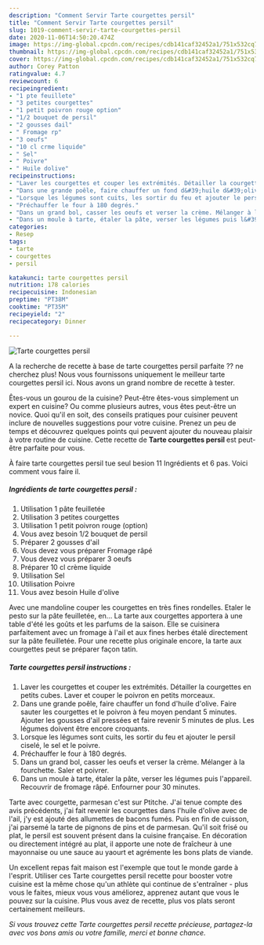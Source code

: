 ```yaml
---
description: "Comment Servir Tarte courgettes persil"
title: "Comment Servir Tarte courgettes persil"
slug: 1019-comment-servir-tarte-courgettes-persil
date: 2020-11-06T14:50:20.474Z
image: https://img-global.cpcdn.com/recipes/cdb141caf32452a1/751x532cq70/tarte-courgettes-persil-photo-principale-de-la-recette.jpg
thumbnail: https://img-global.cpcdn.com/recipes/cdb141caf32452a1/751x532cq70/tarte-courgettes-persil-photo-principale-de-la-recette.jpg
cover: https://img-global.cpcdn.com/recipes/cdb141caf32452a1/751x532cq70/tarte-courgettes-persil-photo-principale-de-la-recette.jpg
author: Corey Patton
ratingvalue: 4.7
reviewcount: 6
recipeingredient:
- "1 pte feuillete"
- "3 petites courgettes"
- "1 petit poivron rouge option"
- "1/2 bouquet de persil"
- "2 gousses dail"
- " Fromage rp"
- "3 oeufs"
- "10 cl crme liquide"
- " Sel"
- " Poivre"
- " Huile dolive"
recipeinstructions:
- "Laver les courgettes et couper les extrémités. Détailler la courgettes en petits cubes. Laver et couper le poivron en petits morceaux."
- "Dans une grande poêle, faire chauffer un fond d&#39;huile d&#39;olive. Faire sauter les courgettes et le poivron à feu moyen pendant 5 minutes. Ajouter les gousses d&#39;ail pressées et faire revenir 5 minutes de plus. Les légumes doivent être encore croquants."
- "Lorsque les légumes sont cuits, les sortir du feu et ajouter le persil ciselé, le sel et le poivre."
- "Préchauffer le four à 180 degrés."
- "Dans un grand bol, casser les oeufs et verser la crème. Mélanger à la fourchette. Saler et poivrer."
- "Dans un moule à tarte, étaler la pâte, verser les légumes puis l&#39;appareil. Recouvrir de fromage râpé. Enfourner pour 30 minutes."
categories:
- Resep
tags:
- tarte
- courgettes
- persil

katakunci: tarte courgettes persil 
nutrition: 178 calories
recipecuisine: Indonesian
preptime: "PT38M"
cooktime: "PT35M"
recipeyield: "2"
recipecategory: Dinner

---
```



![Tarte courgettes persil](https://img-global.cpcdn.com/recipes/cdb141caf32452a1/751x532cq70/tarte-courgettes-persil-photo-principale-de-la-recette.jpg)

A la recherche de recette à base de tarte courgettes persil parfaite ?? ne cherchez plus! Nous vous fournissons uniquement le meilleur tarte courgettes persil ici. Nous avons un grand nombre de recette à tester.

Êtes-vous un gourou de la cuisine? Peut-être êtes-vous simplement un expert en cuisine? Ou comme plusieurs autres, vous êtes peut-être un novice. Quoi qu'il en soit, des conseils pratiques pour cuisiner peuvent inclure de nouvelles suggestions pour votre cuisine. Prenez un peu de temps et découvrez quelques points qui peuvent ajouter du nouveau plaisir à votre routine de cuisine. Cette recette de <strong> Tarte courgettes persil </strong> est peut-être parfaite pour vous.

<!--inarticleads1-->

À faire tarte courgettes persil tue seul besion 11 Ingrédients et 6 pas. Voici comment vous faire il.

##### Ingrédients de tarte courgettes persil :

1. Utilisation 1 pâte feuilletée
1. Utilisation 3 petites courgettes
1. Utilisation 1 petit poivron rouge (option)
1. Vous avez besoin 1/2 bouquet de persil
1. Préparer 2 gousses d&#39;ail
1. Vous devez vous préparer  Fromage râpé
1. Vous devez vous préparer 3 oeufs
1. Préparer 10 cl crème liquide
1. Utilisation  Sel
1. Utilisation  Poivre
1. Vous avez besoin  Huile d&#39;olive


Avec une mandoline couper les courgettes en très fines rondelles. Etaler le pesto sur la pâte feuilletée, en… La tarte aux courgettes apportera à une table d&#39;été les goûts et les parfums de la saison. Elle se cuisinera parfaitement avec un fromage à l&#39;ail et aux fines herbes étalé directement sur la pâte feuilletée. Pour une recette plus originale encore, la tarte aux courgettes peut se préparer façon tatin. 

<!--inarticleads2-->

##### Tarte courgettes persil instructions :

1. Laver les courgettes et couper les extrémités. Détailler la courgettes en petits cubes. Laver et couper le poivron en petits morceaux.
1. Dans une grande poêle, faire chauffer un fond d&#39;huile d&#39;olive. Faire sauter les courgettes et le poivron à feu moyen pendant 5 minutes. Ajouter les gousses d&#39;ail pressées et faire revenir 5 minutes de plus. Les légumes doivent être encore croquants.
1. Lorsque les légumes sont cuits, les sortir du feu et ajouter le persil ciselé, le sel et le poivre.
1. Préchauffer le four à 180 degrés.
1. Dans un grand bol, casser les oeufs et verser la crème. Mélanger à la fourchette. Saler et poivrer.
1. Dans un moule à tarte, étaler la pâte, verser les légumes puis l&#39;appareil. Recouvrir de fromage râpé. Enfourner pour 30 minutes.


Tarte avec courgette, parmesan c&#39;est sur Ptitche. J&#39;ai tenue compte des avis précédents, j&#39;ai fait revenir les courgettes dans l&#39;huile d&#39;olive avec de l&#39;ail, j&#39;y est ajouté des allumettes de bacons fumés. Puis en fin de cuisson, j&#39;ai parsemé la tarte de pignons de pins et de parmesan. Qu&#39;il soit frisé ou plat, le persil est souvent présent dans la cuisine française. En décoration ou directement intégré au plat, il apporte une note de fraîcheur à une mayonnaise ou une sauce au yaourt et agrémente les bons plats de viande. 

<!--inarticleads1-->

<p>
Un excellent repas fait maison est l'exemple que tout le monde garde à l'esprit. Utiliser ces Tarte courgettes persil recette pour booster votre cuisine est la même chose qu'un athlète qui continue de s'entraîner - plus vous le faites, mieux vous vous améliorez, apprenez autant que vous le pouvez sur la cuisine. Plus vous avez de recette, plus vos plats seront certainement meilleurs.
</p>

<p>
<i>Si vous trouvez cette Tarte courgettes persil recette précieuse, partagez-la avec vos bons amis ou votre famille, merci et bonne chance.</i>
</p>
